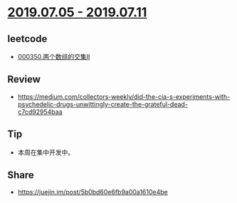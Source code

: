 # [2019.07.05 - 2019.07.11](https://github.com/vjudge/ARTS/blob/master/2019/第0017周.md)

## leetcode
* [000350.两个数组的交集II](https://github.com/vjudge/leetcode/tree/master/000201-000400/000350.两个数组的交集II)

## Review
* https://medium.com/collectors-weekly/did-the-cia-s-experiments-with-psychedelic-drugs-unwittingly-create-the-grateful-dead-c7cd92954baa

## Tip
* 本周在集中开发中。

## Share
* https://juejin.im/post/5b0bd60e6fb9a00a1610e4be
